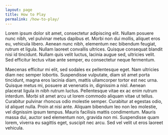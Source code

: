 ```yaml
---
layout: page
title: How to Play
permalink: /how-to-play/
---
```



Lorem ipsum dolor sit amet, consectetur adipiscing elit. Nullam posuere nunc nibh, vel pulvinar metus dapibus et. Morbi non dui mollis, aliquet eros eu, vehicula libero. Aenean nunc nibh, elementum nec bibendum feugiat, rutrum et ligula. Nullam laoreet convallis ultrices. Quisque consequat blandit nisi id tincidunt. Nullam quis velit luctus, lacinia augue sed, ultricies velit. Sed efficitur lectus vitae ante semper, eu consectetur neque fermentum.

Maecenas efficitur mi elit, sed sodales ex pellentesque eget. Nam ultricies diam nec semper lobortis. Suspendisse vulputate, diam sit amet porta tincidunt, magna eros lacinia diam, mattis ullamcorper tortor est nec urna. Quisque metus mi, posuere at venenatis in, dignissim a nisl. Aenean placerat ligula in nibh rutrum luctus. Pellentesque vitae ex ac enim rutrum interdum. Morbi sit amet arcu ut lorem commodo aliquam vitae ut tellus. Curabitur pulvinar rhoncus odio molestie semper. Curabitur at egestas odio, id aliquet nulla. Proin at nisi ante. Aliquam bibendum leo non leo molestie, vel dignissim ipsum tempus. Mauris facilisis mattis condimentum. Mauris massa dui, auctor sed elementum non, gravida non mi. Suspendisse quam lorem, viverra eu sagittis eget, suscipit nec arcu. Sed vel velit ut eros laoreet vehicula.
